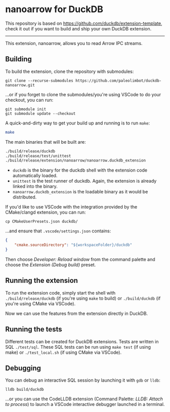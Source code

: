 # nanoarrow for DuckDB

This repository is based on https://github.com/duckdb/extension-template, check it out if you want to build and ship your own DuckDB extension.

---

This extension, nanoarrow, allows you to read Arrow IPC streams.

## Building

To build the extension, clone the repository with submodules:

``` shell
git clone --recurse-submodules https://github.com/paleolimbot/duckdb-nanoarrow.git
```

...or if you forget to clone the submodules/you're using VSCode to do your checkout, you can run:

``` shell
git submodule init
git submodule update --checkout
```

A quick-and-dirty way to get your build up and running is to run `make`:

```sh
make

```
The main binaries that will be built are:

```sh
./build/release/duckdb
./build/release/test/unittest
./build/release/extension/nanoarrow/nanoarrow.duckdb_extension
```

- `duckdb` is the binary for the duckdb shell with the extension code automatically loaded.
- `unittest` is the test runner of duckdb. Again, the extension is already linked into the binary.
- `nanoarrow.duckdb_extension` is the loadable binary as it would be distributed.

If you'd like to use VSCode with the integration provided by the CMake/clangd extension, you
can run:

``` shell
cp CMakeUserPresets.json duckdb/
```

...and ensure that `.vscode/settings.json` contains:

``` json
{
    "cmake.sourceDirectory": "${workspaceFolder}/duckdb"
}
```

Then choose *Developer: Reload window* from the command palette and choose the
*Extension (Debug build)* preset.

## Running the extension

To run the extension code, simply start the shell with `./build/release/duckdb`
(if you're using `make` to build) or `./build/duckdb` (if you're using CMake
via VSCode).

Now we can use the features from the extension directly in DuckDB.

## Running the tests

Different tests can be created for DuckDB extensions. Tests are written in
SQL  `./test/sql`. These SQL tests can be run using `make test` (if using
make) or `./test_local.sh` (if using CMake via VSCode).

## Debugging

You can debug an interactive SQL session by launching it with `gdb` or `lldb`:

``` shell
lldb build/duckdb
```

...or you can use the CodeLLDB extension (Command Palette: *LLDB: Attach to process*)
to launch a VSCode interactive debugger launched in a terminal.
